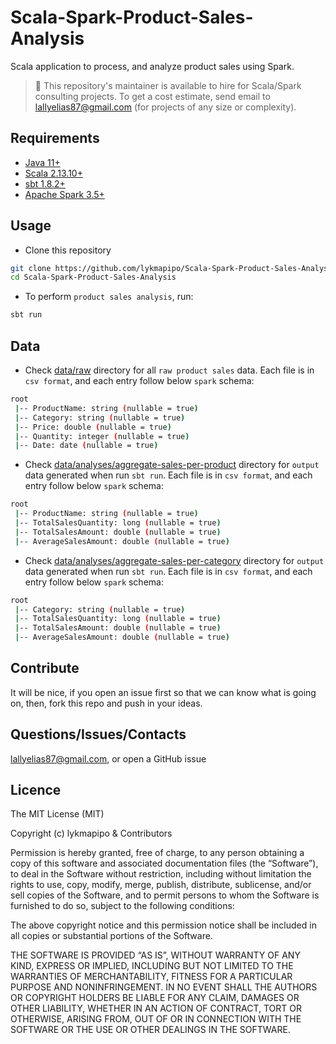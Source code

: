 # Scala-Spark-Product-Sales-Analysis

Scala application to process, and analyze product sales using Spark.

> 👋 This repository's maintainer is available to hire for Scala/Spark consulting projects. To get a cost estimate, send email to lallyelias87@gmail.com (for projects of any size or complexity).


## Requirements

- [Java 11+](https://github.com/openjdk/jdk)
- [Scala 2.13.10+](https://github.com/scala/scala)
- [sbt 1.8.2+](https://github.com/sbt/sbt)
- [Apache Spark 3.5+](https://github.com/apache/spark)


## Usage

- Clone this repository
```sh
git clone https://github.com/lykmapipo/Scala-Spark-Product-Sales-Analysis.git
cd Scala-Spark-Product-Sales-Analysis
```

- To perform `product sales analysis`, run:
```sh
sbt run
```


## Data
- Check [data/raw](https://github.com/lykmapipo/Scala-Spark-Product-Sales-Analysis/tree/main/data/raw) directory for all `raw product sales` data. Each file is in `csv format`, and each entry follow below `spark` schema:

```sh
root
 |-- ProductName: string (nullable = true)
 |-- Category: string (nullable = true)
 |-- Price: double (nullable = true)
 |-- Quantity: integer (nullable = true)
 |-- Date: date (nullable = true)
```

- Check [data/analyses/aggregate-sales-per-product](https://github.com/lykmapipo/Scala-Spark-Product-Sales-Analysis/tree/main/data/analyses/aggregate-sales-per-product) directory for `output` data generated when run `sbt run`. Each file is in `csv format`, and each entry follow below `spark` schema:

```sh
root
 |-- ProductName: string (nullable = true)
 |-- TotalSalesQuantity: long (nullable = true)
 |-- TotalSalesAmount: double (nullable = true)
 |-- AverageSalesAmount: double (nullable = true)
```

- Check [data/analyses/aggregate-sales-per-category](https://github.com/lykmapipo/Scala-Spark-Product-Sales-Analysis/tree/main/data/analyses/aggregate-sales-per-category) directory for `output` data generated when run `sbt run`. Each file is in `csv format`, and each entry follow below `spark` schema:

```sh
root
 |-- Category: string (nullable = true)
 |-- TotalSalesQuantity: long (nullable = true)
 |-- TotalSalesAmount: double (nullable = true)
 |-- AverageSalesAmount: double (nullable = true)
```


## Contribute

It will be nice, if you open an issue first so that we can know what is going on, then, fork this repo and push in your ideas.


## Questions/Issues/Contacts

lallyelias87@gmail.com, or open a GitHub issue


## Licence

The MIT License (MIT)

Copyright (c) lykmapipo & Contributors

Permission is hereby granted, free of charge, to any person obtaining a copy of this software and associated documentation files (the “Software”), to deal in the Software without restriction, including without limitation the rights to use, copy, modify, merge, publish, distribute, sublicense, and/or sell copies of the Software, and to permit persons to whom the Software is furnished to do so, subject to the following conditions:

The above copyright notice and this permission notice shall be included in all copies or substantial portions of the Software.

THE SOFTWARE IS PROVIDED “AS IS”, WITHOUT WARRANTY OF ANY KIND, EXPRESS OR IMPLIED, INCLUDING BUT NOT LIMITED TO THE WARRANTIES OF MERCHANTABILITY, FITNESS FOR A PARTICULAR PURPOSE AND NONINFRINGEMENT. IN NO EVENT SHALL THE AUTHORS OR COPYRIGHT HOLDERS BE LIABLE FOR ANY CLAIM, DAMAGES OR OTHER LIABILITY, WHETHER IN AN ACTION OF CONTRACT, TORT OR OTHERWISE, ARISING FROM, OUT OF OR IN CONNECTION WITH THE SOFTWARE OR THE USE OR OTHER DEALINGS IN THE SOFTWARE.
